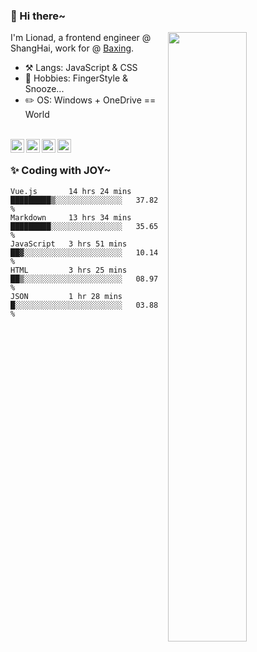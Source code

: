 ### 👋 Hi there~

[<img align="right" width="50%" src="https://github-readme-stats.vercel.app/api?username=Lionad-Morotar&show_icons=true">](https://metrics.lecoq.io/ouuan?template=classic)

I'm Lionad, a frontend engineer @ ShangHai, work for @ [Baxing](https://github.com/baixing).

- ⚒️ Langs: JavaScript & CSS
- 🎨 Hobbies: FingerStyle & Snooze...
- ✏️ OS: Windows + OneDrive == World

<br />

<a href="https://www.lionad.art">
  <img align="left" alt="lionad-art" width="22px" src="https://cdn.jsdelivr.net/npm/simple-icons@3.1.0/icons/wordpress.svg" />
</a>
<a href="#1806234223">
  <img align="left" alt="1806234223" width="22px" src="https://cdn.jsdelivr.net/npm/simple-icons@3.1.0/icons/tencentqq.svg" />
</a>
<a href="https://www.zhihu.com/people/Lionad">
  <img align="left" alt="132yse" width="22px" src="https://cdn.jsdelivr.net/npm/simple-icons@3.1.0/icons/zhihu.svg" />
</a>
<a href="https://github.com/Lionad-Morotar">
  <img align="left" alt="yisar" width="22px" src="https://cdn.jsdelivr.net/npm/simple-icons@3.1.0/icons/github.svg" />
</a>

<br />

### ✨ Coding with JOY~

<!--START_SECTION:waka-->
```text
Vue.js       14 hrs 24 mins  █████████▒░░░░░░░░░░░░░░░   37.82 % 
Markdown     13 hrs 34 mins  █████████░░░░░░░░░░░░░░░░   35.65 % 
JavaScript   3 hrs 51 mins   ██▓░░░░░░░░░░░░░░░░░░░░░░   10.14 % 
HTML         3 hrs 25 mins   ██▒░░░░░░░░░░░░░░░░░░░░░░   08.97 % 
JSON         1 hr 28 mins    █░░░░░░░░░░░░░░░░░░░░░░░░   03.88 % 
```
<!--END_SECTION:waka-->
